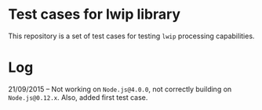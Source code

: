 # Test cases for lwip library

This repository is a set of test cases for testing `lwip` processing capabilities.

# Log

21/09/2015 – Not working on `Node.js@4.0.0`, not correctly building on `Node.js@0.12.x`. Also, added first test case.
